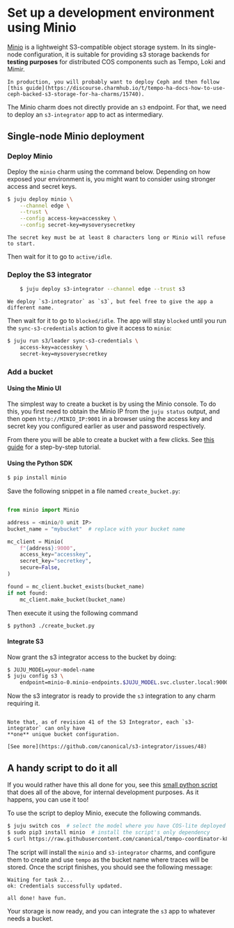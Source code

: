 # Set up a development environment using Minio

[Minio](https://min.io/) is a lightweight S3-compatible object storage system.
In its single-node configuration, it is suitable for providing s3 storage backends 
for **testing purposes** for distributed COS components such as Tempo, Loki 
and Mimir. 

```{warning} 
In production, you will probably want to deploy Ceph and then follow [this guide](https://discourse.charmhub.io/t/tempo-ha-docs-how-to-use-ceph-backed-s3-storage-for-ha-charms/15740).
```

The Minio charm does not directly provide an `s3` endpoint. For that, we need 
to deploy an `s3-integrator` app to act as intermediary.

## Single-node Minio deployment

### Deploy Minio

Deploy the `minio` charm using the command below. Depending on how exposed your environment is, you might want to consider using stronger access and secret keys. 

```bash
$ juju deploy minio \
    --channel edge \
    --trust \
    --config access-key=accesskey \
    --config secret-key=mysoverysecretkey
```

```{note}
The secret key must be at least 8 characters long or Minio will refuse to start.
```

Then wait for it to go to `active/idle`.

### Deploy the S3 integrator

```bash    
    $ juju deploy s3-integrator --channel edge --trust s3
```

```{note}     
We deploy `s3-integrator` as `s3`, but feel free to give the app a different name.
```

Then wait for it to go to `blocked/idle`. The app will stay `blocked` until you 
run the `sync-s3-credentials` action to give it access to `minio`:

```bash
$ juju run s3/leader sync-s3-credentials \
    access-key=accesskey \
    secret-key=mysoverysecretkey
```

### Add a bucket

#### Using the Minio UI

The simplest way to create a bucket is by using the Minio console. To do this, 
you first need to obtain the Minio IP from the `juju status` output, and then 
open `http://MINIO_IP:9001` in a browser using the access key and secret key 
you configured earlier as user and password respectively.

From there you will be able to create a bucket with a few clicks. See 
[this guide](https://thenewstack.io/how-to-create-an-object-storage-bucket-with-minio-object-storage/) for a step-by-step tutorial.


#### Using the Python SDK

```bash
$ pip install minio
```

Save the following snippet in a file named `create_bucket.py`:

```python

from minio import Minio

address = <minio/0 unit IP>
bucket_name = "mybucket"  # replace with your bucket name

mc_client = Minio(
    f"{address}:9000",
    access_key="accesskey",
    secret_key="secretkey",
    secure=False,
)

found = mc_client.bucket_exists(bucket_name)
if not found:
    mc_client.make_bucket(bucket_name)
```

Then execute it using the following command

```bash
$ python3 ./create_bucket.py
```

#### Integrate S3

Now grant the s3 integrator access to the bucket by doing:

```bash
$ JUJU_MODEL=your-model-name    
$ juju config s3 \
    endpoint=minio-0.minio-endpoints.$JUJU_MODEL.svc.cluster.local:9000 bucket=mybucket
```

Now the s3 integrator is ready to provide the `s3` integration to any charm 
requiring it.

```{warning}
    
Note that, as of revision 41 of the S3 Integrator, each `s3-integrator` can only have 
**one** unique bucket configuration.
    
[See more](https://github.com/canonical/s3-integrator/issues/48)
```

## A handy script to do it all

If you would rather have this all done for you, see this 
[small python script](https://raw.githubusercontent.com/canonical/tempo-coordinator-k8s-operator/main/scripts/deploy_minio.py) that does all of the above, for internal development purposes. As it happens, you can use it too!

To use the script to deploy Minio, execute the following commands.

```bash
$ juju switch cos  # select the model where you have COS-lite deployed
$ sudo pip3 install minio  # install the script's only dependency
$ curl https://raw.githubusercontent.com/canonical/tempo-coordinator-k8s-operator/main/scripts/deploy_minio.py | python3
```

The script will install the `minio` and `s3-integrator` charms, and configure them to 
create and use `tempo` as the bucket name where traces will be stored. Once 
the script finishes, you should see the following message:

```
Waiting for task 2...
ok: Credentials successfully updated.

all done! have fun.
```

Your storage is now ready, and you can integrate the `s3` app to whatever 
needs a bucket.